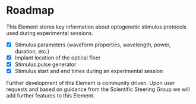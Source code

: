 # Roadmap

This Element stores key information about optogenetic stimulus protocols used during 
experimental sessions.

- [x] Stimulus parameters (waveform properties, wavelength, power, duration, etc.)
- [x] Implant location of the optical fiber
- [x] Stimulus pulse generator
- [x] Stimulus start and end times during an experimental session

Further development of this Element is community driven.  Upon 
user requests and based on guidance from the Scientific Steering Group we will add 
further features to this Element.
